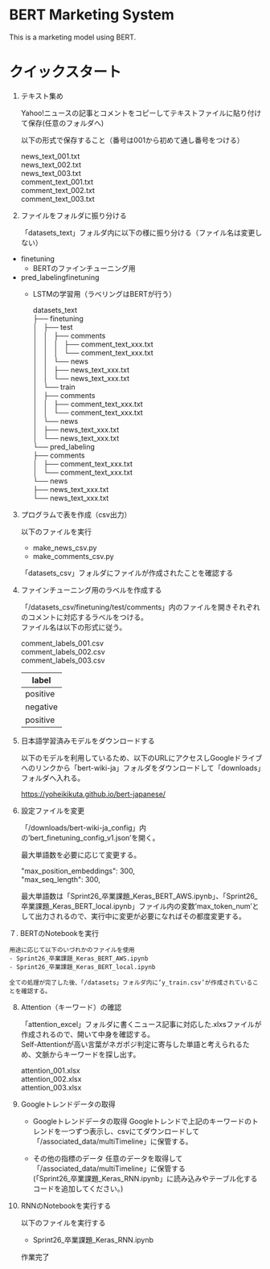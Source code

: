 # BERT Marketing System

This is a marketing model using BERT.

# クイックスタート

1. テキスト集め


    Yahoo!ニュースの記事とコメントをコピーしてテキストファイルに貼り付けて保存(任意のフォルダへ)

    以下の形式で保存すること（番号は001から初めて通し番号をつける）  

    news_text_001.txt  
    news_text_002.txt  
    news_text_003.txt  
    comment_text_001.txt  
    comment_text_002.txt  
    comment_text_003.txt  

2. ファイルをフォルダに振り分ける

    「datasets_text」フォルダ内に以下の様に振り分ける（ファイル名は変更しない）  
- finetuning
  - BERTのファインチューニング用
- pred_labelingfinetuning
  - LSTMの学習用（ラベリングはBERTが行う）

    datasets_text  
    ├── finetuning  
    │   ├── test  
    │   │   ├── comments  
    │   │   │   ├── comment_text_xxx.txt  
    │   │   │   └── comment_text_xxx.txt  
    │   │   └── news  
    │   │       ├── news_text_xxx.txt  
    │   │       └── news_text_xxx.txt  
    │   └── train  
    │       ├── comments  
    │       │   ├── comment_text_xxx.txt  
    │       │   └── comment_text_xxx.txt  
    │       └── news  
    │           ├── news_text_xxx.txt  
    │           └── news_text_xxx.txt  
    └── pred_labeling  
        ├── comments  
        │   ├── comment_text_xxx.txt  
        │   └── comment_text_xxx.txt  
        └── news  
            ├── news_text_xxx.txt  
            └── news_text_xxx.txt  

3. プログラムで表を作成（csv出力）

    以下のファイルを実行
    - make_news_csv.py
    - make_comments_csv.py

    「datasets_csv」フォルダにファイルが作成されたことを確認する

4. ファインチューニング用のラベルを作成する

    「/datasets_csv/finetuning/test/comments」内のファイルを開きそれぞれのコメントに対応するラベルをつける。  
    ファイル名は以下の形式に従う。

    comment_labels_001.csv  
    comment_labels_002.csv  
    comment_labels_003.csv  

    |  label  |
    | ---- |
    |  positive  |
    |  negative  |
    |  positive  |

5. 日本語学習済みモデルをダウンロードする

    以下のモデルを利用しているため、以下のURLにアクセスしGoogleドライブへのリンクから「bert-wiki-ja」フォルダをダウンロードして「downloads」フォルダへ入れる。

    https://yoheikikuta.github.io/bert-japanese/


6. 設定ファイルを変更

    「/downloads/bert-wiki-ja_config」内の’bert_finetuning_config_v1.json’を開く。  

    最大単語数を必要に応じて変更する。  

    "max_position_embeddings": 300,  
    "max_seq_length": 300,  

    最大単語数は「Sprint26_卒業課題_Keras_BERT_AWS.ipynb」、「Sprint26_卒業課題_Keras_BERT_local.ipynb」ファイル内の変数’max_token_num’として出力されるので、実行中に変更が必要になればその都度変更する。


７. BERTのNotebookを実行

    用途に応じて以下のいづれかのファイルを使用  
    - Sprint26_卒業課題_Keras_BERT_AWS.ipynb
    - Sprint26_卒業課題_Keras_BERT_local.ipynb

    全ての処理が完了した後、「/datasets」フォルダ内に’y_train.csv’が作成されていることを確認する。

8. Attention（キーワード）の確認

    「attention_excel」フォルダに書くニュース記事に対応した.xlxsファイルが作成されるので、開いて中身を確認する。  
    Self-Attentionが高い言葉がネガポジ判定に寄与した単語と考えられるため、文脈からキーワードを探し出す。  

    attention_001.xlsx  
    attention_002.xlsx  
    attention_003.xlsx  

9. Googleトレンドデータの取得

    - Googleトレンドデータの取得
    Googleトレンドで上記のキーワードのトレンドを一つずつ表示し、csvにてダウンロードして「/associated_data/multiTimeline」に保管する。  

    - その他の指標のデータ
    任意のデータを取得して「/associated_data/multiTimeline」に保管する  
    (「Sprint26_卒業課題_Keras_RNN.ipynb」に読み込みやテーブル化するコードを追加してください。)


10. RNNのNotebookを実行する

    以下のファイルを実行する
    - Sprint26_卒業課題_Keras_RNN.ipynb

    作業完了
